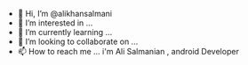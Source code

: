 - 👋 Hi, I’m @alikhansalmani
- 👀 I’m interested in ...
- 🌱 I’m currently learning ...
- 💞️ I’m looking to collaborate on ...
- 📫 How to reach me ...
i'm Ali Salmanian , android Developer 
<!---
alikhansalmani/alikhansalmani is a ✨ special ✨ repository because its `README.md` (this file) appears on your GitHub profile.
You can click the Preview link to take a look at your changes.
shahroodut university of technology
--->
